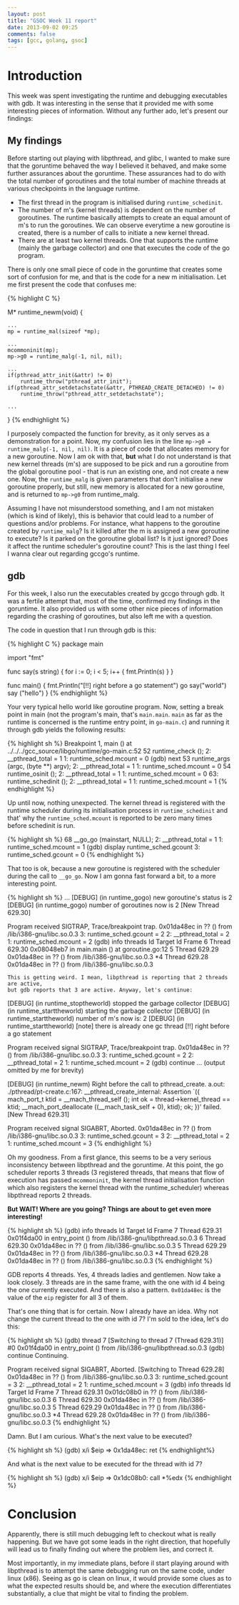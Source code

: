 ```yaml
---
layout: post
title: "GSOC Week 11 report"
date: 2013-09-02 09:25
comments: false
tags: [gcc, golang, gsoc]
---
```


Introduction
===========

This week was spent investigating the runtime and debugging executables with gdb.
It was interesting in the sense that it provided me with some interesting
pieces of information. Without any further ado, let's present our findings:

## My findings

Before starting out playing with libpthread, and glibc, I wanted to make sure
that the goruntime behaved the way I believed it behaved, and make some further
assurances about the goruntime. These assurances had to do with the total number
of goroutines and the total number of machine threads at various checkpoints
in the language runtime.  

- The first thread in the program is initialised during `runtime_schedinit`.
- The number of m's (kernel threads) is dependent on the number of goroutines.
The runtime basically attempts to create an equal amount of m's to run the goroutines.
We can observe everytime a new goroutine is created, there is a number of calls
to initiate a new kernel thread.
- There are at least two kernel threads. One that supports the runtime (mainly the 
garbage collector) and one that executes the code of the go program.

There is only one small piece of code in the goruntime that creates some sort of
confusion for me, and that is the code for a new m initialisation. Let me first
present the code that confuses me:

{% highlight C %}

M*
runtime_newm(void)
{

    ...
	mp = runtime_mal(sizeof *mp);

    ...
	mcommoninit(mp);
	mp->g0 = runtime_malg(-1, nil, nil);

    ...
	if(pthread_attr_init(&attr) != 0)
		runtime_throw("pthread_attr_init");
	if(pthread_attr_setdetachstate(&attr, PTHREAD_CREATE_DETACHED) != 0)
		runtime_throw("pthread_attr_setdetachstate");

    ...
}
{% endhighlight %}

I purposely compacted the function for brevity, as it only serves as a demonstration for a point.
Now, my confusion lies in the line `mp->g0 = runtime_malg(-1, nil, nil)`. It is a piece of code
that allocates memory for a new goroutine. Now I am ok with that, **but** what I do not understand
is that new kernel threads (m's) are supposed to be pick and run a goroutine from the global 
goroutine pool - that is run an existing one, and not create a new one. Now, the `runtime_malg`
is given parameters that don't initialise a new goroutine properly, but still, new memory
is allocated for a new goroutine, and is returned to `mp->g0` from runtime_malg.

Assuming I have not misunderstood something, and I am not mistaken (which is kind of likely), 
this is behavior that could lead to a number of questions and/or problems. For instance,
what happens to the goroutine created by `runtime_malg`? Is it killed after the m is assigned
a new goroutine to execute? Is it parked on the goroutine global list? Is it just ignored?
Does it affect the runtime scheduler's goroutine count? This is the last thing I feel I wanna
clear out regarding gccgo's runtime.

## gdb

For this week, I also run the executables created by gccgo through gdb. It was a fertile attempt
that, most of the time, confirmed my findings in the goruntime. It also provided us with some
other nice pieces of information regarding the crashing of goroutines, but also left me with a 
question.

The code in question that I run through gdb is this:

{% highlight C %}
package main

import "fmt"

func say(s string) {
    for i := 0; i < 5; i++ {
        fmt.Println(s)
    }
}

func main() {
    fmt.Println("[!!] right before a go statement")
    go say("world")
    say ("hello")
}
{% endhighlight %}

Your very typical hello world like goroutine program. Now, setting a break point in main 
(not the program's main, that's `main.main`. `main` as far as the runtime is concerned is
 the runtime entry point, in `go-main.c`) and running it through gdb yields the following
results:

{% highlight sh %}
Breakpoint 1, main () at ../../../gcc_source/libgo/runtime/go-main.c:52
52 runtime_check ();
2:  __pthread_total = 1
1: runtime_sched.mcount = 0
(gdb) next
53 runtime_args (argc, (byte **) argv);
2: __pthread_total = 1
1: runtime_sched.mcount = 0
54 runtime_osinit ();
2: __pthread_total = 1
1: runtime_sched.mcount = 0
63: runtime_schedinit ();
2: __pthread_total = 1
1: runtime_sched.mcount = 1
{% endhighlight %}

Up until now, nothing unexpected. The kernel thread is registered with the runtime scheduler
during its initialisation process in `runtime_schedinit` and that' why the `runtime_sched.mcount`
is reported to be zero many times before schedinit is run.

{% highlight sh %}
68 __go_go (mainstart, NULL);
2: __pthread_total = 1
1: runtime_sched.mcount = 1
(gdb) display runtime_sched.gcount
3: runtime_sched.gcount = 0
{% endhighlight %}

That too is ok, because a new goroutine is registered with the scheduler during the call to
`__go_go`. Now I am gonna fast forward a bit, to a more interesting point.

{% highlight sh %}
...
[DEBUG] (in runtime_gogo) new goroutine's status is 2
[DEBUG] (in runtime_gogo) number of goroutines now is 2
[New Thread 629.30]

Program received SIGTRAP, Trace/breakpoint trap.
0x01da48ec in ?? () from /lib/i386-gnu/libc.so.0.3
3: runtime_sched.gcount = 2
2: __pthread_total = 2
1: runtime_sched.mcount = 2
(gdb) info threads
 Id   Target  Id       Frame
 6    Thread  629.30   0x08048eb7 in main.main () at goroutine.go:12
 5    Thread  629.29   0x01da48ec in ?? () from /lib/i386-gnu/libc.so.0.3
*4    Thread  629.28   0x01da48ec in ?? () from /lib/i386-gnu/libc.so.0.3
```
This is getting weird. I mean, libpthread is reporting that 2 threads are active,
but gdb reports that 3 are active. Anyway, let's continue:

```
[DEBUG] (in runtime_stoptheworld) stopped the garbage collector
[DEBUG] (in runtime_starttheworld) starting the garbage collector
[DEBUG] (in runtime_starttheworld) number of m's now is: 2
[DEBUG] (in runtime_starttheworld) [note] there is already one gc thread
[!!] right before a go statement

Program received signal SIGTRAP, Trace/breakpoint trap.
0x01da48ec in ?? () from /lib/i386-gnu/libc.so.0.3
3: runtime_sched.gcount = 2
2: __pthread_total = 2
1: runtime_sched.mcount = 2
(gdb) continue
... (output omitted by me for brevity)

[DEBUG] (in runtime_newm) Right before the call to pthread_create.
a.out: ./pthread/pt-create.c:167: __pthread_create_internal: Assertion `({ mach_port_t ktid = __mach_thread_self (); int ok = thread->kernel_thread == ktid;
__mach_port_deallocate ((__mach_task_self + 0), ktid); ok; })' failed.
[New Thread 629.31]

Program received signal SIGABRT, Aborted.
0x01da48ec in ?? () from /lib/i386-gnu/libc.so.0.3
3: runtime_sched.gcount = 3
2: __pthread_total = 2
1: runtime_sched.mcount = 3
{% endhighlight %}

Oh my goodness. From a first glance, this seems to be a very serious inconsistency between libpthread and the goruntime.
At this point, the go scheduler reports 3 threads (3 registered threads, that means 
that flow of execution has passed `mcommoninit`, the kernel thread initialisation function
which also registers the kernel thread with the runtime_scheduler) whereas libpthread reports 2 threads.

**But WAIT! Where are you going? Things are about to get even more interesting!**

{% highlight sh %}
(gdb) info threads
 Id   Target  Id       Frame
 7    Thread  629.31   0x01f4da00 in entry_point () from /lib/i386-gnu/libpthread.so.0.3
 6    Thread  629.30   0x01da48ec in ?? () from /lib/i386-gnu/libc.so.0.3
 5    Thread  629.29   0x01da48ec in ?? () from /lib/i386-gnu/libc.so.0.3
*4    Thread  629.28   0x01da48ec in ?? () from /lib/i386-gnu/libc.so.0.3
{% endhighlight %}

GDB reports 4 threads. Yes, 4 threads ladies and gentlemen. Now take a look closely.
3 threads are in the same frame, with the one with id 4 being the one currently executed.
And there is also a pattern. `0x01da48ec` is the value of the `eip` register for all 3 of them.

That's one thing that is for certain. Now I already have an idea. Why not change
the current thread to the one with id 7? I'm sold to the idea, let's do this:

{% highlight sh %}
(gdb) thread 7
[Switching to thread 7 (Thread 629.31)]
#0  0x01f4da00 in entry_point () from /lib/i386-gnu/libpthread.so.0.3
(gdb) continue
Continuing.

Program received signal SIGABRT, Aborted.
[Switching to Thread 629.28]
0x01da48ec in ?? () from /lib/i386-gnu/libc.so.0.3
3: runtime_sched.gcount = 3
2: __pthread_total = 2
1: runtime_sched.mcount = 3
(gdb) info threads
 Id   Target  Id       Frame
 7    Thread  629.31   0x01dc08b0 in ?? () from /lib/i386-gnu/libc.so.0.3
 6    Thread  629.30   0x01da48ec in ?? () from /lib/i386-gnu/libc.so.0.3
 5    Thread  629.29   0x01da48ec in ?? () from /lib/i386-gnu/libc.so.0.3
*4    Thread  629.28   0x01da48ec in ?? () from /lib/i386-gnu/libc.so.0.3
{% endhighlight %}

Damn. But I am curious. What's the next value to be executed?

{% highlight sh %}
(gdb) x/i $eip
=> 0x1da48ec: ret
{% endhighlight%}

And what is the next value to be executed for the thread with id 7?

{% highlight sh %}
(gdb) x/i $eip
=> 0x1dc08b0: call *%edx
{% endhighlight %}

# Conclusion

Apparently, there is still much debugging left to checkout what is really happening.
But we have got some leads in the right direction, that hopefully will lead us to 
finally finding out where the problem lies, and correct it.

Most importantly, in my immediate plans, before iI start playing around with libpthread
is to attempt the same debugging run on the same code, under linux (x86). Seeing as
go is clean on linux, it would provide some clues as to what the expected results 
should be, and where the execution differentiates substantially, a clue
that might be vital to finding the problem.

